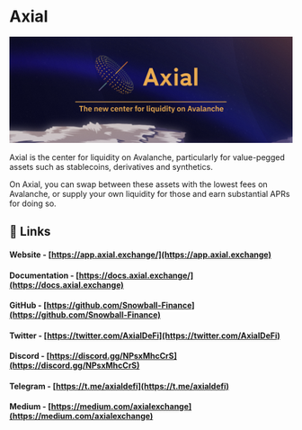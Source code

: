 # Axial

![](<../.gitbook/assets/image (15).png>)

Axial is the center for liquidity on Avalanche, particularly for value-pegged assets such as stablecoins, derivatives and synthetics.

On Axial, you can swap between these assets with the lowest fees on Avalanche, or supply your own liquidity for those and earn substantial APRs for doing so.

## 🔗 Links

#### **Website** - [https://app.axial.exchange/](https://app.axial.exchange)

#### **Documentation** - [https://docs.axial.exchange/](https://docs.axial.exchange)

#### **GitHub** - [https://github.com/Snowball-Finance](https://github.com/Snowball-Finance)

#### **Twitter** - [https://twitter.com/AxialDeFi](https://twitter.com/AxialDeFi)

#### **Discord** - [https://discord.gg/NPsxMhcCrS](https://discord.gg/NPsxMhcCrS)

#### **Telegram** - [https://t.me/axialdefi](https://t.me/axialdefi)

#### **Medium** - [https://medium.com/axialexchange](https://medium.com/axialexchange)
